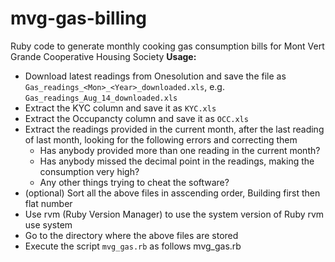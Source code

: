 mvg-gas-billing
===============
Ruby code to generate monthly cooking gas consumption bills for Mont Vert Grande Cooperative Housing Society
**Usage:**
  - Download latest readings from Onesolution and save the file as `Gas_readings_<Mon>_<Year>_downloaded.xls`, e.g. `Gas_readings_Aug_14_downloaded.xls`
  - Extract the KYC column and save it as `KYC.xls`
  - Extract the Occupancty column and save it as `OCC.xls`
  - Extract the readings provided in the current month, after the last reading of last month, looking for the following errors and correcting them
    - Has anybody provided more than one reading in the current month?
    - Has anybody missed the decimal point in the readings, making the consumption very high?
    - Any other things trying to cheat the software?
  - (optional) Sort all the above files in asscending order, Building first then flat number
  - Use rvm (Ruby Version Manager) to use the system version of Ruby
        rvm use system
  - Go to the directory where the above files are stored
  - Execute the script `mvg_gas.rb` as follows
        mvg_gas.rb <optional parameter to redirect console messages to a file> 

